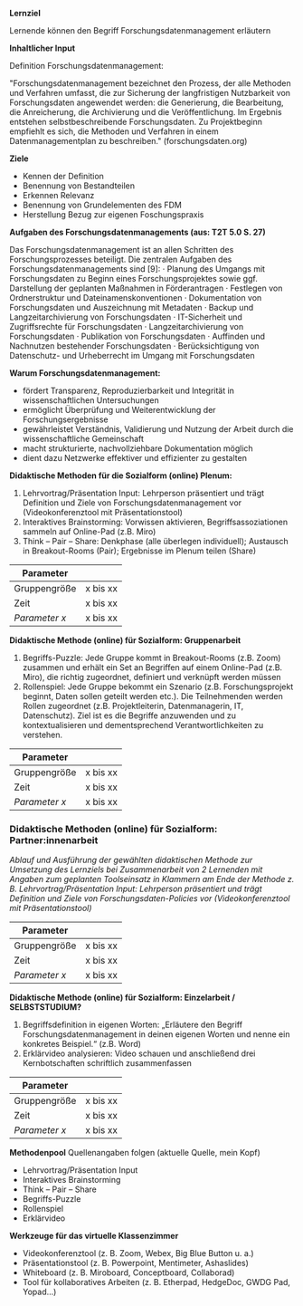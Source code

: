 **Lernziel**

Lernende können den Begriff Forschungsdatenmanagement erläutern

**Inhaltlicher Input**

Definition Forschungsdatenmanagement:
       
"Forschungsdatenmanagement bezeichnet den Prozess, der alle Methoden und Verfahren umfasst, die zur Sicherung der langfristigen Nutzbarkeit von Forschungsdaten angewendet werden: die Generierung, die Bearbeitung, die Anreicherung, die Archivierung und die Veröffentlichung. Im Ergebnis entstehen selbstbeschreibende Forschungsdaten. Zu Projektbeginn empfiehlt es sich, die Methoden und Verfahren in einem Datenmanagementplan zu beschreiben." (forschungsdaten.org)

**Ziele**

- Kennen der Definition
- Benennung von Bestandteilen
- Erkennen Relevanz
- Benennung von Grundelementen des FDM 
- Herstellung Bezug zur eigenen Foschungspraxis

**Aufgaben des Forschungsdatenmanagements (aus: T2T 5.0 S. 27)**

Das Forschungsdatenmanagement ist an allen Schritten des Forschungsprozesses beteiligt.
Die zentralen Aufgaben des Forschungsdatenmanagements sind [9]:
·       Planung des Umgangs mit Forschungsdaten zu Beginn eines Forschungsprojektes sowie ggf. Darstellung der geplanten Maßnahmen in Förderantragen
·       Festlegen von Ordnerstruktur und Dateinamenskonventionen
·       Dokumentation von Forschungsdaten und Auszeichnung mit Metadaten
·       Backup und Langzeitarchivierung von Forschungsdaten
·       IT-Sicherheit und Zugriffsrechte für Forschungsdaten
·       Langzeitarchivierung von Forschungsdaten
·       Publikation von Forschungsdaten
·       Auffinden und Nachnutzen bestehender Forschungsdaten
·       Berücksichtigung von Datenschutz- und Urheberrecht im Umgang mit Forschungsdaten
       
       
**Warum Forschungsdatenmanagement:**
           
- fördert Transparenz, Reproduzierbarkeit und Integrität in wissenschaftlichen Untersuchungen
- ermöglicht Überprüfung und Weiterentwicklung der Forschungsergebnisse
- gewährleistet Verständnis, Validierung und Nutzung der Arbeit durch die wissenschaftliche Gemeinschaft
- macht strukturierte, nachvollziehbare Dokumentation möglich
- dient dazu Netzwerke effektiver und effizienter zu gestalten

**Didaktische Methoden für die Sozialform (online) Plenum:**

1. Lehrvortrag/Präsentation Input: Lehrperson präsentiert und trägt Definition und Ziele von Forschungsdatenmanagement vor (Videokonferenztool mit Präsentationstool)
2. Interaktives Brainstorming: Vorwissen aktivieren, Begriffsassoziationen sammeln auf Online-Pad (z.B. Miro)
3. Think – Pair – Share: Denkphase (alle überlegen individuell); Austausch in Breakout-Rooms (Pair); Ergebnisse im Plenum teilen (Share)

| Parameter        |          |
| ------------     | -------- |
| Gruppengröße     | x bis xx |
| Zeit             | x bis xx |
| *Parameter x*    | x bis xx |

**Didaktische Methode (online) für Sozialform: Gruppenarbeit**

1. Begriffs-Puzzle: Jede Gruppe kommt in Breakout-Rooms (z.B. Zoom) zusammen und erhält ein Set an Begriffen auf einem Online-Pad (z.B. Miro), die richtig zugeordnet, definiert und verknüpft werden müssen
2. Rollenspiel: Jede Gruppe bekommt ein Szenario (z.B. Forschungsprojekt beginnt, Daten sollen geteilt werden etc.). Die Teilnehmenden werden Rollen zugeordnet (z.B. Projektleiterin, Datenmanagerin, IT, Datenschutz). Ziel ist es die Begriffe anzuwenden und zu kontextualisieren und dementsprechend Verantwortlichkeiten zu verstehen.

| Parameter        |          |
| ------------     | -------- |
| Gruppengröße     | x bis xx |
| Zeit             | x bis xx |
| *Parameter x*    | x bis xx |

### Didaktische Methoden (online) für Sozialform: Partner:innenarbeit
_Ablauf und Ausführung der gewählten didaktischen Methode zur Umsetzung des Lernziels bei Zusammenarbeit von 2 Lernenden mit Angaben zum geplanten Toolseinsatz in Klammern am Ende der Methode z. B. Lehrvortrag/Präsentation Input: Lehrperson präsentiert und trägt Definition und Ziele von Forschungsdaten-Policies vor (Videokonferenztool mit Präsentationstool)_

| Parameter        |          |
| ------------     | -------- |
| Gruppengröße     | x bis xx |
| Zeit             | x bis xx |
| *Parameter x*    | x bis xx |

**Didaktische Methode (online) für Sozialform: Einzelarbeit / SELBSTSTUDIUM?**

1. Begriffsdefinition in eigenen Worten: „Erläutere den Begriff Forschungsdatenmanagement in deinen eigenen Worten und nenne ein konkretes Beispiel.“ (z.B. Word)
2. Erklärvideo analysieren: Video schauen und anschließend drei Kernbotschaften schriftlich zusammenfassen

| Parameter        |          |
| ------------     | -------- |
| Gruppengröße     | x bis xx |
| Zeit             | x bis xx |
| *Parameter x*    | x bis xx |

**Methodenpool**
Quellenangaben folgen (aktuelle Quelle, mein Kopf)

- Lehrvortrag/Präsentation Input
- Interaktives Brainstorming
- Think – Pair – Share
- Begriffs-Puzzle
- Rollenspiel
- Erklärvideo

**Werkzeuge für das virtuelle Klassenzimmer**

- Videokonferenztool (z. B. Zoom, Webex, Big Blue Button u. a.)
- Präsentationstool (z. B. Powerpoint, Mentimeter, Ashaslides)
- Whiteboard (z. B. Miroboard, Conceptboard, Collaborad)
- Tool für kollaboratives Arbeiten (z. B. Etherpad, HedgeDoc, GWDG Pad, Yopad...)

